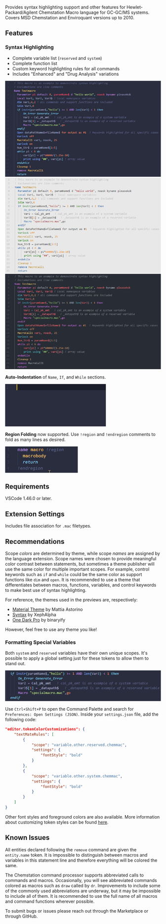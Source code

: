 Provides syntax highlighting support and other features for Hewlet-Packard/Agilent Chemstation Macro language for GC-GC/MS systems. Covers MSD Chemstation and Enviroquant versions up to 2010. 

## Features

### **Syntax Highlighting**
   
* Complete variable list (`reserved` and `system`)
* Complete function list
* Custom keyword highlighting rules for all commands
* Includes "Enhanced" and "Drug Analysis" variations

![Syntax Highlighting](images/syntax1.PNG)
![Syntax Highlighting](images/syntax2.PNG)
![Syntax Highlighting](images/syntax3.PNG)


**Auto-Indentation** of `Name`, `If`, and `While` sections.

![AutoIndent](images/AutoIndent.gif)

**Region Folding** now supported. Use `!region` and `!endregion` comments to fold as many lines as desired.

![regionfolding](images/folding.gif)

## Requirements
 
VSCode 1.46.0 or later.

## Extension Settings

Includes file association for `.mac` filetypes.


## Recommendations

Scope _colors_ are determined by theme, while scope _names_ are assigned by the language extension. Scope names were chosen to provide meaningful color contrast between statements, but sometimes a theme publisher will use the same color for multiple important scopes. For example, control keywords such as `if` and `while` could be the same color as support functions like `dim` and `open`. It is recommended to use a theme that differentiates between macros, functions, variables, and control keywords to make best use of syntax highlighting. 

For reference, the themes used in the previews are, respectively:
* [Material Theme](https://marketplace.visualstudio.com/items?itemName=Equinusocio.vsc-material-theme) by Mattia Astorino
* [Syntax](https://marketplace.visualstudio.com/items?itemName=XephAlpha.syntax) by XephAlpha
* [One Dark Pro](https://marketplace.visualstudio.com/items?itemName=zhuangtongfa.Material-theme) by binaryify

However, feel free to use any theme you like!

### **Formatting Special Variables**

Both `system` and `reserved` variables have their own unique scopes. It's possible to apply a global setting just for these tokens to allow them to stand out. 

![Bold](images/bold.PNG)

Use `Ctrl+Shift+P` to open the Command Palette and search for `Preferences: Open Settings (JSON)`. Inside your `settings.json` file, add the following code:

``` JSON   
"editor.tokenColorCustomizations": {
    "textMateRules": [
        {
            "scope": "variable.other.reserved.chemmac",
            "settings": {
                "fontStyle": "bold"
            }
        },
        {
            "scope": "variable.other.system.chemmac",
            "settings": {
                "fontStyle": "bold"
            }
        }
    ]
}
```

Other font styles and foreground colors are also available. More information about customizing token styles can be found [here](https://code.visualstudio.com/docs/getstarted/themes#_editor-syntax-highlighting). 

## Known Issues

All entities declared following the `remove` command are given the `entity.name` token. It is impossible to distinguish between macros and variables in this statement line and therefore everything will be colored the same.

The Chemstation command processor supports abbreviated calls to commands and macros. Occasionally, you will see abbreviated commands colored as macros such as `draw` called by `dr`. Improvements to include some of the commonly used abbreviations are underway, but it may be impossible to include all of them. It is recommended to use the full name of all macros and command functions wherever possible. 

To submit bugs or issues please reach out through the Marketplace or through GitHub.

